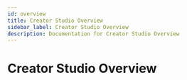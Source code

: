 ```yaml
---
id: overview
title: Creator Studio Overview
sidebar_label: Creator Studio Overview
description: Documentation for Creator Studio Overview
---
```


# Creator Studio Overview
